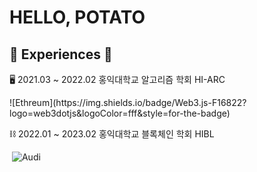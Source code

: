 <!--
**kwaktato/kwaktato** is a ✨ _special_ ✨ repository because its `README.md` (this file) appears on your GitHub profile.

Here are some ideas to get you started:

- 🔭 I’m currently working on ...
- 🌱 I’m currently learning ...
- 👯 I’m looking to collaborate on ...
- 🤔 I’m looking for help with ...
- 💬 Ask me about ...
- 📫 How to reach me: ...
- 😄 Pronouns: ...
- ⚡ Fun fact: ...
-->
<h1>HELLO, POTATO</h1>

<h2>💼 Experiences 💼</h2>
<p>🖥️ 2021.03 ~ 2022.02 홍익대학교 알고리즘 학회 HI-ARC</p>
![Ethreum](https://img.shields.io/badge/Web3.js-F16822?logo=web3dotjs&logoColor=fff&style=for-the-badge)<p>⛓️ 2022.01 ~ 2023.02 홍익대학교 블록체인 학회 HIBL</p>

<a href="링크"><img src=""/></a>
![Audi](https://img.shields.io/badge/Audi-BB0A30?logo=audi&logoColor=fff&style=for-the-badge)
